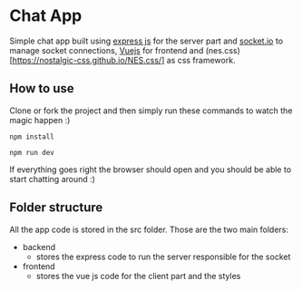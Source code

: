 # Chat App
Simple chat app built using [express js](https://expressjs.com/) for the server part and [socket.io](https://socket.io/) to manage socket connections, [Vuejs](https://vuejs.org/) for frontend and (nes.css)[https://nostalgic-css.github.io/NES.css/] as css framework.

## How to use
Clone or fork the project and then simply run these commands to watch the magic happen :)

`npm install`

`npm run dev`

If everything goes right the browser should open and you should be able to start chatting around :)

## Folder structure
All the app code is stored in the src folder. 
Those are the two main folders: 
* backend
    * stores the express code to run the server responsible for the socket
* frontend
    * stores the vue js code for the client part and the styles